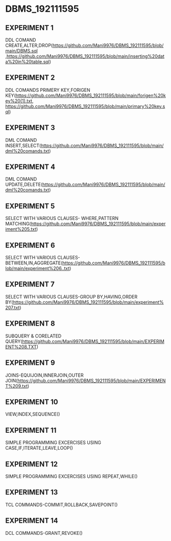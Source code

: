 # DBMS_192111595
## EXPERIMENT 1
   DDL COMAND CREATE,ALTER,DROP(https://github.com/Mani9976/DBMS_192111595/blob/main/DBMS.sql ,https://github.com/Mani9976/DBMS_192111595/blob/main/inserting%20data%20in%20table.sql)
## EXPERIMENT 2
   DDL COMANDS PRIMERY KEY,FORIGEN KEY(https://github.com/Mani9976/DBMS_192111595/blob/main/forigen%20key%20(1).txt, https://github.com/Mani9976/DBMS_192111595/blob/main/primary%20key.sql)
## EXPERIMENT 3
   DML COMAND INSERT,SELECT(https://github.com/Mani9976/DBMS_192111595/blob/main/dml%20comands.txt)
## EXPERIMENT 4
   DML COMAND UPDATE,DELETE(https://github.com/Mani9976/DBMS_192111595/blob/main/dml%20comands.txt)
## EXPERIMENT 5
   SELECT WITH VARIOUS CLAUSES- WHERE,PATTERN MATCHING(https://github.com/Mani9976/DBMS_192111595/blob/main/experiment%205.txt)
## EXPERIMENT 6
   SELECT WITH VARIOUS CLAUSES- BETWEEN,IN,AGGREGATE(https://github.com/Mani9976/DBMS_192111595/blob/main/experiment%206..txt)
## EXPERIMENT 7
   SELECT WITH VARIOUS CLAUSES-GROUP BY,HAVING,ORDER BY(https://github.com/Mani9976/DBMS_192111595/blob/main/experiment%207.txt)
## EXPERIMENT 8
   SUBQUERY & CORELATED QUERY(https://github.com/Mani9976/DBMS_192111595/blob/main/EXPERIMENT%208.TXT)
## EXPERIMENT 9
   JOINS-EQUIJOIN,INNERJOIN,OUTER JOIN(https://github.com/Mani9976/DBMS_192111595/blob/main/EXPERIMENT%209.txt)
## EXPERIMENT 10
   VIEW,INDEX,SEQUENCE()
## EXPERIMENT 11
   SIMPLE PROGRAMMING EXCERCISES USING CASE,IF,ITERATE,LEAVE,LOOP()
## EXPERIMENT 12
   SIMPLE PROGRAMMING EXCERCISES USING REPEAT,WHILE()
## EXPERIMENT 13
   TCL COMMANDS-COMMIT,ROLLBACK,SAVEPOINT()
## EXPERIMENT 14
   DCL COMMANDS-GRANT,REVOKE()





 
